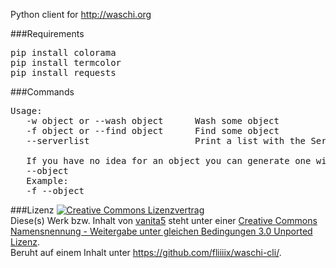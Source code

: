 Python client for http://waschi.org


###Requirements
<pre>
pip install colorama
pip install termcolor
pip install requests
</pre>

###Commands
<pre>
Usage:
   -w object or --wash object      Wash some object
   -f object or --find object      Find some object
   --serverlist                    Print a list with the Servers

   If you have no idea for an object you can generate one with
   --object
   Example:
   -f --object
</pre>

###Lizenz
<a rel="license" href="http://creativecommons.org/licenses/by-sa/3.0/deed.de"><img alt="Creative Commons Lizenzvertrag" style="border-width:0" src="http://i.creativecommons.org/l/by-sa/3.0/88x31.png" /></a><br />Diese(s) Werk bzw. Inhalt von <a xmlns:cc="http://creativecommons.org/ns#" href="http://vanita5.tk" property="cc:attributionName" rel="cc:attributionURL">vanita5</a> steht unter einer <a rel="license" href="http://creativecommons.org/licenses/by-sa/3.0/deed.de">Creative Commons Namensnennung - Weitergabe unter gleichen Bedingungen 3.0 Unported Lizenz</a>.<br />Beruht auf einem Inhalt unter <a xmlns:dct="http://purl.org/dc/terms/" href="https://github.com/fliiiix/waschi-cli/" rel="dct:source">https://github.com/fliiiix/waschi-cli/</a>.
